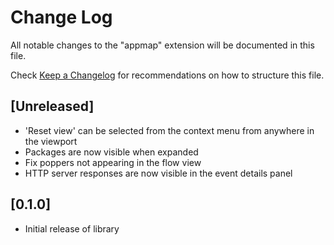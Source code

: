 # Change Log

All notable changes to the "appmap" extension will be documented in this file.

Check [Keep a Changelog](http://keepachangelog.com/) for recommendations on how
to structure this file.

## [Unreleased]

- 'Reset view' can be selected from the context menu from anywhere in the
  viewport
- Packages are now visible when expanded
- Fix poppers not appearing in the flow view
- HTTP server responses are now visible in the event details panel

## [0.1.0]

- Initial release of library
